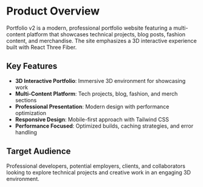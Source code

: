 # Product Overview

Portfolio v2 is a modern, professional portfolio website featuring a multi-content platform that showcases technical
projects, blog posts, fashion content, and merchandise. The site emphasizes a 3D interactive experience built with React
Three Fiber.

## Key Features

- **3D Interactive Portfolio**: Immersive 3D environment for showcasing work
- **Multi-Content Platform**: Tech projects, blog, fashion, and merch sections
- **Professional Presentation**: Modern design with performance optimization
- **Responsive Design**: Mobile-first approach with Tailwind CSS
- **Performance Focused**: Optimized builds, caching strategies, and error handling

## Target Audience

Professional developers, potential employers, clients, and collaborators looking to explore technical projects and
creative work in an engaging 3D environment.
